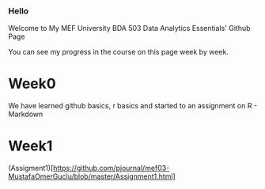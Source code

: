 ### Hello
Welcome to My MEF University BDA 503 Data Analytics Essentials' Github Page 

You can see my progress in the course on this page week by week.

# Week0

We have learned github basics, r basics and started to an assignment on R - Markdown

# Week1

(Assigment1)[https://github.com/pjournal/mef03-MustafaOmerGuclu/blob/master/Assignment1.html]








